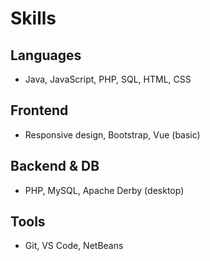 # Skills

## Languages
- Java, JavaScript, PHP, SQL, HTML, CSS

## Frontend
- Responsive design, Bootstrap, Vue (basic)

## Backend & DB
- PHP, MySQL, Apache Derby (desktop)

## Tools
- Git, VS Code, NetBeans
